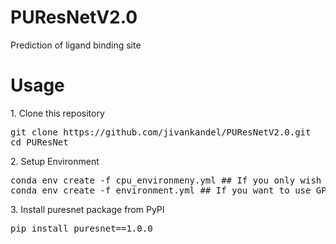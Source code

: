 # PUResNetV2.0
Prediction of ligand binding site

<h1>Usage</h1>
1. Clone this repository
<pre>
git clone https://github.com/jivankandel/PUResNetV2.0.git
cd PUResNet
</pre>
2. Setup Environment
<pre>
conda env create -f cpu_environmeny.yml ## If you only wish to use CPU version
conda env create -f environment.yml ## If you want to use GPU version
</pre>
3. Install puresnet package from PyPI
<pre>
pip install puresnet==1.0.0
</pre>
